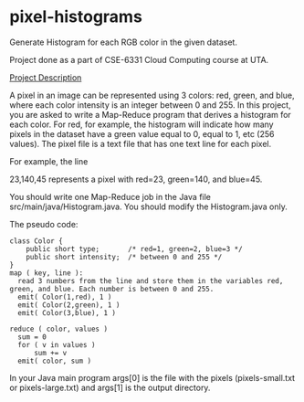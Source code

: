 # pixel-histograms
Generate Histogram for each RGB color in the given dataset.

Project done as a part of CSE-6331 Cloud Computing course at UTA.

<a href="https://lambda.uta.edu/cse6331/spring20/project1.html">Project Description</a>

<p>A pixel in an image can be represented using 3 colors: red, green, and blue, where each color intensity is an integer between 0 and 255. In this project, you are asked to write a Map-Reduce program that derives a histogram for each color. For red, for example, the histogram will indicate how many pixels in the dataset have a green value equal to 0, equal to 1, etc (256 values). The pixel file is a text file that has one text line for each pixel.</p> 

<p>For example, the line</p>

<p>23,140,45 represents a pixel with red=23, green=140, and blue=45.</p>

<p>You should write one Map-Reduce job in the Java file src/main/java/Histogram.java. You should modify the Histogram.java only.</p>

The pseudo code:

```
class Color {
    public short type;       /* red=1, green=2, blue=3 */
    public short intensity;  /* between 0 and 255 */
}
map ( key, line ):
  read 3 numbers from the line and store them in the variables red, green, and blue. Each number is between 0 and 255.
  emit( Color(1,red), 1 )
  emit( Color(2,green), 1 )
  emit( Color(3,blue), 1 )

reduce ( color, values )
  sum = 0
  for ( v in values )
      sum += v
  emit( color, sum )
```

In your Java main program args[0] is the file with the pixels (pixels-small.txt or pixels-large.txt) and args[1] is the output directory.
